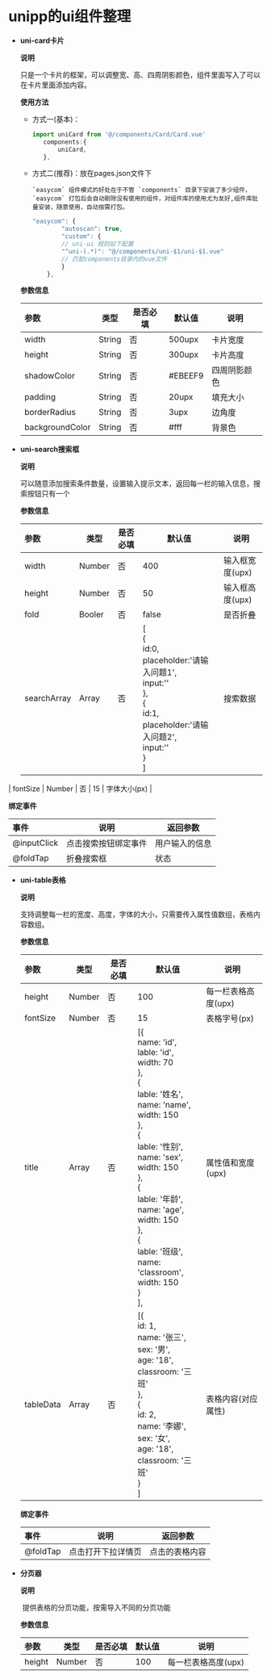 # unipp的ui组件整理

- **uni-card卡片**

  **说明**

  ​	只是一个卡片的框架，可以调整宽、高、四周阴影颜色，组件里面写入了<slot></slot>可以在卡片里面添加内容。

  **使用方法**

  - 方式一(基本)：

     ``` javascript
     import uniCard from '@/components/Card/Card.vue'
       	components:{
       		uniCard,
       	},
     ```

  - 方式二(推荐)：放在pages.json文件下

    	`easycom` 组件模式的好处在于不管 `components` 目录下安装了多少组件，`easycom` 打包后会自动剔除没有使用的组件，对组件库的使用尤为友好,组件库批量安装，随意使用，自动按需打包。
    
    ``` javascript
    "easycom": {
      		"autoscan": true,
      		"custom": {
      		// uni-ui 规则如下配置
      		"^uni-(.*)": "@/components/uni-$1/uni-$1.vue" 
      		// 匹配components目录内的vue文件
      		}
      	},
    ```

  **参数信息**

  | 参数            | 类型   | 是否必填 | 默认值  | 说明         |
  | :-------------- | ------ | -------- | ------- | ------------ |
  | width           | String | 否       | 500upx  | 卡片宽度     |
  | height          | String | 否       | 300upx  | 卡片高度     |
  | shadowColor     | String | 否       | #EBEEF9 | 四周阴影颜色 |
  | padding         | String | 否       | 20upx   | 填充大小     |
  | borderRadius    | String | 否       | 3upx    | 边角度       |
  | backgroundColor | String | 否       | #fff    | 背景色       |

- **uni-search搜索框**

  **说明**

  ​	可以随意添加搜索条件数量，设置输入提示文本，返回每一栏的输入信息，搜索按钮只有一个

  **参数信息**

  | 参数        | 类型   | 是否必填 | 默认值                                                       | 说明            |
  | :---------- | ------ | -------- | ------------------------------------------------------------ | --------------- |
  | width       | Number | 否       | 400                                                          | 输入框宽度(upx) |
  | height      | Number | 否       | 50                                                           | 输入框高度(upx) |
  | fold        | Booler | 否       | false                                                        | 是否折叠        |
  | searchArray | Array  | 否       | [<br/>					{<br/>						id:0,<br/>						placeholder:'请输入问题1',<br/>						input:''<br/>					},<br/>					{<br/>						id:1,<br/>						placeholder:'请输入问题2',<br/>						input:''<br/>					}<br/>				] | 搜索数据        |
| fontSize    | Number | 否       | 15                                                           | 字体大小(px)    |
  

**绑定事件**

| 事件        | 说明                 | 返回参数       |
| :---------- | -------------------- | -------------- |
| @inputClick | 点击搜索按钮绑定事件 | 用户输入的信息 |
| @foldTap    | 折叠搜索框           | 状态           |


- **uni-table表格**

  **说明**

  ​	支持调整每一栏的宽度、高度，字体的大小，只需要传入属性值数组，表格内容数组。

  **参数信息**

  | 参数      | 类型   | 是否必填 | 默认值                                                       | 说明                |
  | :-------- | ------ | -------- | ------------------------------------------------------------ | ------------------- |
  | height    | Number | 否       | 100                                                          | 每一栏表格高度(upx) |
  | fontSize  | Number | 否       | 15                                                           | 表格字号(px)        |
  | title     | Array  | 否       | [{<br/>						name: 'id',<br/>						lable: 'id',<br/>						width: 70<br/>					},<br/>					{<br/>						lable: '姓名',<br/>						name: 'name',<br/>						width: 150<br/>					},<br/>					{<br/>						lable: '性别',<br/>						name: 'sex',<br/>						width: 150<br/>					},<br/>					{<br/>						lable: '年龄',<br/>						name: 'age',<br/>						width: 150<br/>					},<br/>					{<br/>						lable: '班级',<br/>						name: 'classroom',<br/>						width: 150<br/>					}<br/>				], | 属性值和宽度(upx)   |
  | tableData | Array  | 否       | [{<br/>						id: 1,<br/>						name: '张三',<br/>						sex: '男',<br/>						age: '18',<br/>						classroom: '三班'<br/>					},<br/>					{<br/>						id: 2,<br/>						name: '李娜',<br/>						sex: '女',<br/>						age: '18',<br/>						classroom: '三班'<br/>					}<br/>				] | 表格内容(对应属性)  |

  **绑定事件**

  | 事件     | 说明               | 返回参数       |
  | :------- | ------------------ | -------------- |
  | @foldTap | 点击打开下拉详情页 | 点击的表格内容 |

- **分页器**

  **说明**

  ​	提供表格的分页功能，按需导入不同的分页功能

  **参数信息**

  | 参数   | 类型   | 是否必填 | 默认值 | 说明                |
  | :----- | ------ | -------- | ------ | ------------------- |
  | height | Number | 否       | 100    | 每一栏表格高度(upx) |

